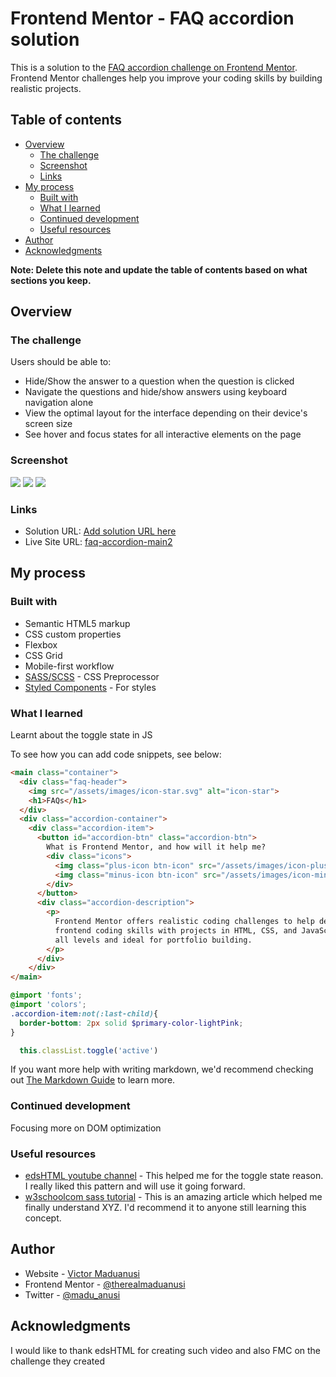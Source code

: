# Frontend Mentor - FAQ accordion solution

This is a solution to the [FAQ accordion challenge on Frontend Mentor](https://www.frontendmentor.io/challenges/faq-accordion-wyfFdeBwBz). Frontend Mentor challenges help you improve your coding skills by building realistic projects. 

## Table of contents

- [Overview](#overview)
  - [The challenge](#the-challenge)
  - [Screenshot](#screenshot)
  - [Links](#links)
- [My process](#my-process)
  - [Built with](#built-with)
  - [What I learned](#what-i-learned)
  - [Continued development](#continued-development)
  - [Useful resources](#useful-resources)
- [Author](#author)
- [Acknowledgments](#acknowledgments)

**Note: Delete this note and update the table of contents based on what sections you keep.**

## Overview

### The challenge

Users should be able to:

- Hide/Show the answer to a question when the question is clicked
- Navigate the questions and hide/show answers using keyboard navigation alone
- View the optimal layout for the interface depending on their device's screen size
- See hover and focus states for all interactive elements on the page

### Screenshot

![](desktop-design./screenshot.jpg)
![](mobile-design./screenshot.jpg)
![](active-states./screenshot.jpg)




### Links

- Solution URL: [Add solution URL here](https://your-solution-url.com)
- Live Site URL: [faq-accordion-main2](https://faq-accordion-main2.netlify.app/)

## My process

### Built with

- Semantic HTML5 markup
- CSS custom properties
- Flexbox
- CSS Grid
- Mobile-first workflow
- [SASS/SCSS](https://www.w3schools.com/sass/) - CSS Preprocessor
- [Styled Components](https://styled-components.com/) - For styles


### What I learned

Learnt about the toggle state in JS

To see how you can add code snippets, see below:

```html
<main class="container">
  <div class="faq-header">
    <img src="/assets/images/icon-star.svg" alt="icon-star">
    <h1>FAQs</h1>
  </div>
  <div class="accordion-container">
    <div class="accordion-item">
      <button id="accordion-btn" class="accordion-btn">
        What is Frontend Mentor, and how will it help me?
        <div class="icons">
          <img class="plus-icon btn-icon" src="/assets/images/icon-plus.svg" alt="icon-plus">
          <img class="minus-icon btn-icon" src="/assets/images/icon-minus.svg" alt="icon-minus">
        </div>
      </button>
      <div class="accordion-description">
        <p>
          Frontend Mentor offers realistic coding challenges to help developers improve their 
          frontend coding skills with projects in HTML, CSS, and JavaScript. It's suitable for 
          all levels and ideal for portfolio building.
        </p>
      </div>
    </div>
</main>
```
```scss
@import 'fonts';
@import 'colors';
.accordion-item:not(:last-child){
  border-bottom: 2px solid $primary-color-lightPink;
}
```
```js
  this.classList.toggle('active')

```

If you want more help with writing markdown, we'd recommend checking out [The Markdown Guide](https://www.markdownguide.org/) to learn more.


### Continued development

Focusing more on DOM optimization 



### Useful resources

- [edsHTML youtube channel](https://youtu.be/HJuD66J7uCE?si=ZIpWj_a7wJs-0SjX) - This helped me for the toggle state reason. I really liked this pattern and will use it going forward.
- [w3schoolcom sass tutorial](https://www.w3schools.com/sass/) - This is an amazing article which helped me finally understand XYZ. I'd recommend it to anyone still learning this concept.



## Author

- Website - [Victor Maduanusi](https://www.your-site.com)
- Frontend Mentor - [@therealmaduanusi](https://www.frontendmentor.io/profile/therealmaduanusi)
- Twitter - [@madu_anusi](https://www.twitter.com/madu_anusi)


## Acknowledgments

I would like to thank edsHTML for creating such video and also FMC on the challenge they created


